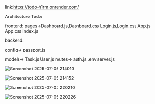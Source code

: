 link:https://todo-h1rm.onrender.com/

Architecture
Todo:

frontend:
 pages->Dashboard.js,Dashboard.css
        Login.js,Login.css
App.js
App.css
index.js

backend:

config-> passport.js

models-> Task.js
         User.js
routes-> auth.js
.env
server.js

![Screenshot 2025-07-05 214919](https://github.com/user-attachments/assets/c5ce8d43-0792-4695-b2f2-a615866d1bd3)

![Screenshot 2025-07-05 214152](https://github.com/user-attachments/assets/411a4e56-98ba-42f6-bb81-585718a31682)

![Screenshot 2025-07-05 220210](https://github.com/user-attachments/assets/22ead90a-d158-4cc4-a468-9e7c93ab6289)

![Screenshot 2025-07-05 220226](https://github.com/user-attachments/assets/b22a253e-efb4-4c33-8344-ce5009fcaba2)

